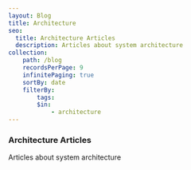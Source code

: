 ```yaml
---
layout: Blog
title: Architecture
seo:
  title: Architecture Articles
  description: Articles about system architecture
collection:
    path: /blog
    recordsPerPage: 9
    infinitePaging: true
    sortBy: date
    filterBy:
        tags:
        $in:
            - architecture
---
```


### Architecture Articles

Articles about system architecture

